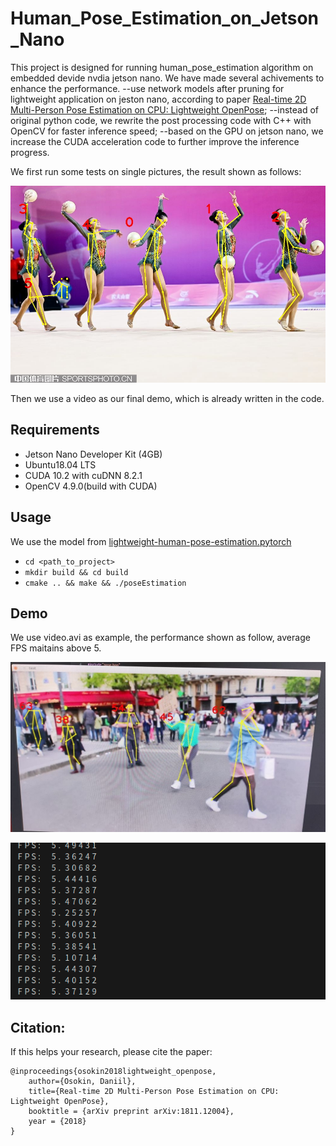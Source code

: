 # Human_Pose_Estimation_on_Jetson_Nano

This project is designed for running human_pose_estimation algorithm on embedded devide nvdia jetson nano.  We have made several achivements to enhance the performance.
    --use network models after pruning for lightweight application on jeston nano, according to paper [Real-time 2D Multi-Person Pose Estimation on CPU: Lightweight OpenPose](https://arxiv.org/pdf/1811.12004.pdf);
    --instead of original python code, we rewrite the post processing code with C++ with OpenCV for faster inference speed;
    --based on the GPU on jetson nano, we increase the CUDA acceleration code to further improve the inference progress.

We first run some tests on single pictures, the result shown as follows:

<p align="center">
  <img src="output.jpg" />
</p>

Then we use a video as our final demo, which is already written in the code.

## Requirements

* Jetson Nano Developer Kit (4GB)
* Ubuntu18.04 LTS
* CUDA 10.2 with cuDNN  8.2.1
* OpenCV 4.9.0(build with CUDA)

## Usage

We use the model from [lightweight-human-pose-estimation.pytorch](https://github.com/Daniil-Osokin/lightweight-human-pose-estimation.pytorch)

* `cd <path_to_project>`
* `mkdir build && cd build`
* `cmake .. && make && ./poseEstimation`

## Demo

We use video.avi as example, the performance shown as follow, average FPS maitains above 5.

<p align="center">
  <img src="demo.jpg" />
</p>

<p align="center">
  <img src="FPS.png" />
</p>

## Citation:

If this helps your research, please cite the paper:

```
@inproceedings{osokin2018lightweight_openpose,
    author={Osokin, Daniil},
    title={Real-time 2D Multi-Person Pose Estimation on CPU: Lightweight OpenPose},
    booktitle = {arXiv preprint arXiv:1811.12004},
    year = {2018}
}
```